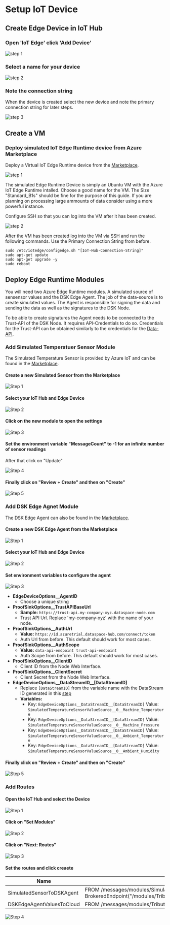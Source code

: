 # Setup IoT Device


## Create Edge Device in IoT Hub

### Open 'IoT Edge' click 'Add Device'

![step 1](img/iot-hub-0.png)

### Select a name for your device

![step 2](img/iot-hub-1.png)

### Note the connection string

When the device is created select the new device and note the primary connection string for later steps.

![step 3](img/iot-hub-2.png)

## Create a VM

### Deploy simulated IoT Edge Runtime device from Azure Marketplace

Deploy a Virtual IoT Edge Runtime device from the [Marketplace](https://azuremarketplace.microsoft.com/en-us/marketplace/apps/microsoft_iot_edge.iot_edge_vm_ubuntu?tab=Overview).

![step 1](img/edge-runtime-0.png)

The simulated Edge Runtime Device is simply an Ubuntu VM with the Azure IoT Edge Runtime intalled. Choose a good name for the VM. The Size "Standard_B1s" should be fine for the purpose of this guide. If you are planning on processing large ammounts of data consider using a more powerful instance.

Configure SSH so that you can log into the VM after it has been created.

![step 2](img/edge-runtime-1.png)

After the VM has been created log into the VM via SSH and run the following commands. Use the Primary Connection String from before.

    sudo /etc/iotedge/configedge.sh "[IoT-Hub-Connection-String]"
    sudo apt-get update
    sudo apt-get upgrade -y
    sudo reboot

## Deploy Edge Runtime Modules

You will need two Azure Edge Runtime modules. A simulated source of sensensor values and the DSK Edge Agent. The job of the data-source is to create simulated values. The Agent is responsible for signing the data and sending the data as well as the signatures to the DSK Node. 

To be able to create signatures the Agent needs to be connected to the Trust-API of the DSK Node. It requires API-Credentials to do so. Credentials for the Trust-API can be obtained similarly to the credentials for the [Data-API](../install-bridge/#find-the-node-credentials). 

### Add Simulated Temperatuer Sensor Module

The Simulated Temperature Sensor is provided by Azure IoT and can be found in the [Marketplace](https://azuremarketplace.microsoft.com/en-us/marketplace/apps/azure-iot.simulated-temperature-sensor?tab=Overview).

#### Create a new Simulated Sensor from the Marketplace

![Step 1](img/simulated-temp-sensor-1.png)

#### Select your IoT Hub and Edge Device

![Step 2](img/simulated-temp-sensor-2.png)

#### Click on the new module to open the settings 

![Step 3](img/simulated-temp-sensor-3.png)

#### Set the environment variable "MessageCount" to -1 for an infinite number of sensor readings

After that click on "Update"

![Step 4](img/simulated-temp-sensor-4.png)

#### Finally click on "Review + Create" and then on "Create"

![Step 5](img/simulated-temp-sensor-5.png)

### Add DSK Edge Agnet Module

The DSK Edge Agent can also be found in the [Marketplace](https://azuremarketplace.microsoft.com/en-us/marketplace/apps/tributechsolutionsgmbh1582568815297.57601ccd-62c3-4842-9f73-3dadd3de5b74?tab=Overview
).

#### Create a new DSK Edge Agent from the Marketplace

![Step 1](img/agent-1.png)

#### Select your IoT Hub and Edge Device

![Step 2](img/agent-2.png)

#### Set environment variables to configure the agent

![Step 3](img/agent-3.png) 

- **EdgeDeviceOptions__AgentID**
    - Choose a unique string
- **ProofSinkOptions__TrustAPIBaseUrl**
    - **Sample:** `https://trust-api.my-company-xyz.dataspace-node.com`
    - Trust API Url. Replace 'my-company-xyz' with the name of your node.
- **ProofSinkOptions__AuthUrl**
    - **Value:** `https://id.azuretrial.dataspace-hub.com/connect/token`
    - Auth Url from before. This default should work for most cases.
- **ProofSinkOptions__AuthScope**
    - **Value:** `data-api-endpoint trust-api-endpoint`
    - Auth Scope from before. This default should work for most cases.
- **ProofSinkOptions__ClientID**
    - Client ID from the Node Web Interface.
- **ProofSinkOptions__ClientSecret**
    - Client Secret from the Node Web Interface.
- **EdgeDeviceOptions__DataStreamID__[DataStreamID]**
    - Replace `[DataStreamID]` from the variable name with the DataStream ID generated in this [step](../create-dataset)
    - **Variables:**
        - Key: `EdgeDeviceOptions__DataStreamID__[DataStreamID]` Value: `SimulatedTemperatureSensorValueSource__0__Machine_Temperature`
        - Key: `EdgeDeviceOptions__DataStreamID__[DataStreamID]` Value: `SimulatedTemperatureSensorValueSource__0__Machine_Pressure`
        - Key: `EdgeDeviceOptions__DataStreamID__[DataStreamID]` Value: `SimulatedTemperatureSensorValueSource__0__Ambient_Temperature`
        - Key: `EdgeDeviceOptions__DataStreamID__[DataStreamID]` Value: `SimulatedTemperatureSensorValueSource__0__Ambient_Humidity`

#### Finally click on "Review + Create" and then on "Create"

![Step 5](img/agent-4.png)

### Add Routes

#### Open the IoT Hub and select the Device

![Step 1](img/routes-1.png)

#### Click on "Set Modules"

![Step 2](img/routes-2.png)

#### Click on "Next: Routes"

![Step 3](img/routes-3.png)

#### Set the routes and click creaete

| Name                      | Route                                                                                                                                                                 |
|---------------------------|-----------------------------------------------------------------------------------------------------------------------------------------------------------------------|
| SimulatedSensorToDSKAgent | FROM /messages/modules/SimulatedTemperatureSensor/outputs/temperatureOutput INTO BrokeredEndpoint("/modules/TributechDataSpaceAgent/inputs/AzureSimulatedSensorValue" |
| DSKEdgeAgentValuesToCloud | FROM /messages/modules/TributechDataSpaceAgent/outputs/ValueSink INTO $upstream                                                                                       |

![Step 4](img/routes-4.png)
